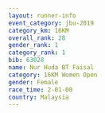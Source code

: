 ```yaml
---
layout: runner-info 
event_category: jbu-2019 
category_km: 16KM  
overall_rank: 28
gender_rank: 1
category_rank: 1
bib: 63028
name: Nur Huda BT Faisal
category: 16KM Women Open
gender: Female
race_time: 2-01-00
country: Malaysia
---
```

